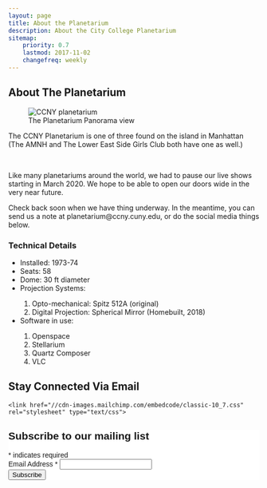```yaml
---
layout: page
title: About the Planetarium
description: About the City College Planetarium
sitemap:
    priority: 0.7
    lastmod: 2017-11-02
    changefreq: weekly
---
```

## About The Planetarium

<figure class="figure col-12">
  <img src="{{ "assets/images/pano-view.jpg" | absolute_url }}" class="figure-img img-fluid rounded" alt="CCNY planetarium">
  <figcaption class="figure-caption">The Planetarium Panorama view</figcaption>
</figure>

The CCNY Planetarium is one of three found on the island in Manhattan (The AMNH and The Lower East Side Girls Club both have one as well.)


<br/>  

<div class="row mt-3 mb-3">
<div class="card bg-warning">
<div class="card-body">
  <p>Like many planetariums around the world, we had to pause our live shows starting in March 2020. We hope to be able to open our doors wide in the very near future.</p>
  <p>Check back soon when we have thing underway. In the meantime, you can send us a note at planetarium@ccny.cuny.edu, or do the social media things below. </p>
  </div>
</div>
</div>

<h3>Technical Details</h3>
<div class="row mt-3">



<ul>
  <li>Installed: 1973-74</li>
  <li>Seats: 58</li>
  <li>Dome: 30 ft diameter</li>
  <li>Projection Systems: </li>
  <ol>
    <li>Opto-mechanical: Spitz 512A (original)</li>
    <li>Digital Projection: Spherical Mirror (Homebuilt, 2018)</li>
  </ol>

  <li>Software in use:</li>
  <ol>
    <li>Openspace</li>
    <li>Stellarium</li>
    <li>Quartz Composer</li>
    <li>VLC</li>
  </ol>
</ul>

</div>

<div class="row mt-3">

<div class="card col-12">
  <div class="card-header ">
<h2>Stay Connected Via Email</h2>
  </div>
  <div class="card-body">

    <link href="//cdn-images.mailchimp.com/embedcode/classic-10_7.css" rel="stylesheet" type="text/css">
<style type="text/css">
	#mc_embed_signup{background:#fff; clear:left; font:14px Helvetica,Arial,sans-serif; }
	/* Add your own MailChimp form style overrides in your site stylesheet or in this style block.
	   We recommend moving this block and the preceding CSS link to the HEAD of your HTML file. */
</style>
<div id="mc_embed_signup">
<form action="https://ccnyplanetarium.us19.list-manage.com/subscribe/post?u=0ecdf9817ee47b0ee56742c9c&amp;id=3638573068" method="post" id="mc-embedded-subscribe-form" name="mc-embedded-subscribe-form" class="validate" target="_blank" novalidate>
    <div id="mc_embed_signup_scroll">
	<h2>Subscribe to our mailing list</h2>
<div class="indicates-required"><span class="asterisk">*</span> indicates required</div>
<div class="mc-field-group">
	<label for="mce-EMAIL">Email Address  <span class="asterisk">*</span>
</label>
	<input type="email" value="" name="EMAIL" class="required email" id="mce-EMAIL">
</div>
	<div id="mce-responses" class="clear">
		<div class="response" id="mce-error-response" style="display:none"></div>
		<div class="response" id="mce-success-response" style="display:none"></div>
	</div>    <!-- real people should not fill this in and expect good things - do not remove this or risk form bot signups-->
    <div style="position: absolute; left: -5000px;" aria-hidden="true"><input type="text" name="b_0ecdf9817ee47b0ee56742c9c_3638573068" tabindex="-1" value=""></div>
    <div class="clear"><input type="submit" value="Subscribe" name="subscribe" id="mc-embedded-subscribe" class="button"></div>
    </div>
</form>
</div>
<script type='text/javascript' src='//s3.amazonaws.com/downloads.mailchimp.com/js/mc-validate.js'></script><script type='text/javascript'>(function($) {window.fnames = new Array(); window.ftypes = new Array();fnames[0]='EMAIL';ftypes[0]='email';fnames[1]='FNAME';ftypes[1]='text';fnames[2]='LNAME';ftypes[2]='text';fnames[3]='ADDRESS';ftypes[3]='address';fnames[4]='PHONE';ftypes[4]='phone';fnames[5]='BIRTHDAY';ftypes[5]='birthday';}(jQuery));var $mcj = jQuery.noConflict(true);</script>
<!--End mc_embed_signup-->
  </div>
  </div>
</div>
